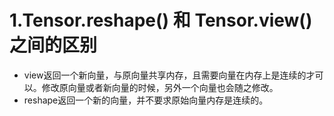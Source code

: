 # 1.Tensor.reshape() 和 Tensor.view()之间的区别
- view返回一个新向量，与原向量共享内存，且需要向量在内存上是连续的才可以。修改原向量或者新向量的时候，另外一个向量也会随之修改。
- reshape返回一个新的向量，并不要求原始向量内存是连续的。
